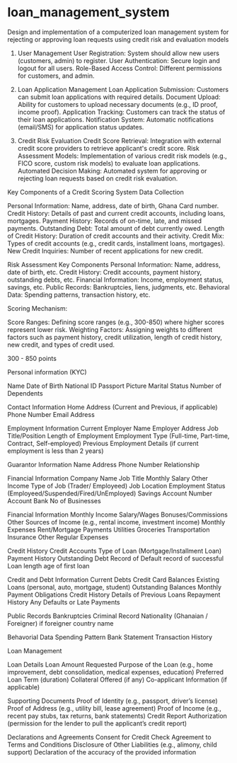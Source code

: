 # loan_management_system

Design and implementation of a computerized loan management system for
rejecting or approving loan requests using credit risk and evaluation models

1. User Management
   User Registration: System should allow new users (customers, admin) to register.
   User Authentication: Secure login and logout for all users.
   Role-Based Access Control: Different permissions for customers, and admin.

2. Loan Application Management
   Loan Application Submission: Customers can submit loan applications with required details.
   Document Upload: Ability for customers to upload necessary documents (e.g., ID proof, income proof).
   Application Tracking: Customers can track the status of their loan applications.
   Notification System: Automatic notifications (email/SMS) for application status updates.

3. Credit Risk Evaluation
   Credit Score Retrieval: Integration with external credit score providers to retrieve applicant's credit score.
   Risk Assessment Models: Implementation of various credit risk models (e.g., FICO score, custom risk models) to evaluate loan applications.
   Automated Decision Making: Automated system for approving or rejecting loan requests based on credit risk evaluation.

Key Components of a Credit Scoring System
Data Collection

Personal Information: Name, address, date of birth, Ghana Card number.
Credit History: Details of past and current credit accounts, including loans, mortgages.
Payment History: Records of on-time, late, and missed payments.
Outstanding Debt: Total amount of debt currently owed.
Length of Credit History: Duration of credit accounts and their activity.
Credit Mix: Types of credit accounts (e.g., credit cards, installment loans, mortgages).
New Credit Inquiries: Number of recent applications for new credit.

Risk Assessment
Key Components
Personal Information: Name, address, date of birth, etc.
Credit History: Credit accounts, payment history, outstanding debts, etc.
Financial Information: Income, employment status, savings, etc.
Public Records: Bankruptcies, liens, judgments, etc.
Behavioral Data: Spending patterns, transaction history, etc.

Scoring Mechanism:

Score Ranges: Defining score ranges (e.g., 300-850) where higher scores represent lower risk.
Weighting Factors: Assigning weights to different factors such as payment history, credit utilization, length of credit history, new credit, and types of credit used.

300 - 850 points

Personal information (KYC)

Name
Date of Birth
National ID
Passport Picture
Marital Status
Number of Dependents

Contact Information
Home Address (Current and Previous, if applicable)
Phone Number
Email Address

Employment Information
Current Employer Name
Employer Address
Job Title/Position
Length of Employment
Employment Type (Full-time, Part-time, Contract, Self-employed)
Previous Employment Details (if current employment is less than 2 years)

Guarantor Information
Name
Address
Phone Number
Relationship

Financial Information
Company Name
Job Title
Monthly Salary
Other Income
Type of Job (Trader/ Employeed)
Job Location
Employment Status (Employeed/Suspended/Fired/UnEmployed)
Savings Account Number
Account Bank
No of Businesses

Financial Information
Monthly Income
Salary/Wages
Bonuses/Commissions
Other Sources of Income (e.g., rental income, investment income)
Monthly Expenses
Rent/Mortgage Payments
Utilities
Groceries
Transportation
Insurance
Other Regular Expenses

Credit History
Credit Accounts
Type of Loan (Mortgage/Installment Loan)
Payment History
Outstanding Debt
Record of Default
record of successful
Loan length
age of first loan

Credit and Debt Information
Current Debts
Credit Card Balances
Existing Loans (personal, auto, mortgage, student)
Outstanding Balances
Monthly Payment Obligations
Credit History
Details of Previous Loans
Repayment History
Any Defaults or Late Payments

Public Records
Bankruptcies
Criminal Record
Nationality (Ghanaian / Foreigner)
if foreigner country name

Behavorial Data
Spending Pattern
Bank Statement
Transaction History

Loan Management

Loan Details
Loan Amount Requested
Purpose of the Loan (e.g., home improvement, debt consolidation, medical expenses, education)
Preferred Loan Term (duration)
Collateral Offered (if any)
Co-applicant Information (if applicable)

Supporting Documents
Proof of Identity (e.g., passport, driver’s license)
Proof of Address (e.g., utility bill, lease agreement)
Proof of Income (e.g., recent pay stubs, tax returns, bank statements)
Credit Report Authorization (permission for the lender to pull the applicant’s credit report)

Declarations and Agreements
Consent for Credit Check
Agreement to Terms and Conditions
Disclosure of Other Liabilities (e.g., alimony, child support)
Declaration of the accuracy of the provided information
